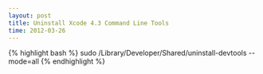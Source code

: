 ```yaml
---
layout: post
title: Uninstall Xcode 4.3 Command Line Tools
time: 2012-03-26
---
```


{% highlight bash %}
sudo /Library/Developer/Shared/uninstall-devtools --mode=all
{% endhighlight %}
